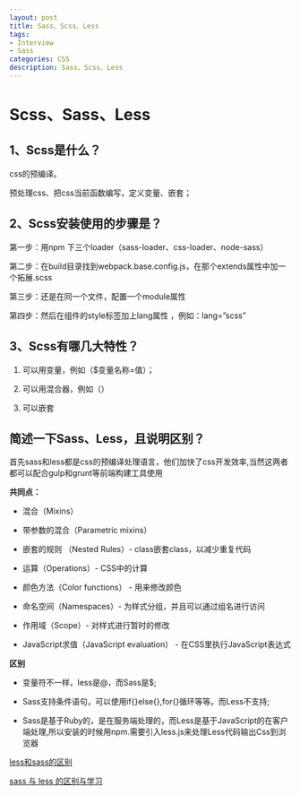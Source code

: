 ```yaml
---
layout: post
title: Sass、Scss、Less
tags:
- Interview
- Sass
categories: CSS
description: Sass、Scss、Less
---
```


# Scss、Sass、Less

## 1、Scss是什么？

css的预编译。

预处理css、把css当前函数编写，定义变量、嵌套；

## 2、Scss安装使用的步骤是？

第一步：用npm 下三个loader（sass-loader、css-loader、node-sass）

第二步：在build目录找到webpack.base.config.js，在那个extends属性中加一个拓展.scss

第三步：还是在同一个文件，配置一个module属性

第四步：然后在组件的style标签加上lang属性 ，例如：lang=”scss”

## 3、Scss有哪几大特性？

1. 可以用变量，例如（$变量名称=值）；

2. 可以用混合器，例如（）

3. 可以嵌套


## 简述一下Sass、Less，且说明区别？

首先sass和less都是css的预编译处理语言，他们加快了css开发效率,当然这两者都可以配合gulp和grunt等前端构建工具使用

**共同点：**

- 混合（Mixins）

- 带参数的混合（Parametric mixins） 

- 嵌套的规则 （Nested Rules）- class嵌套class，以减少重复代码

- 运算（Operations）- CSS中的计算

- 颜色方法（Color functions） - 用来修改颜色

- 命名空间（Namespaces）- 为样式分组，并且可以通过组名进行访问

- 作用域（Scope）- 对样式进行暂时的修改

- JavaScript求值（JavaScript evaluation） - 在CSS里执行JavaScript表达式


**区别**

- 变量符不一样，less是@，而Sass是$;

- Sass支持条件语句，可以使用if{}else{},for{}循环等等。而Less不支持;

- Sass是基于Ruby的，是在服务端处理的，而Less是基于JavaScript的在客户端处理,所以安装的时候用npm.需要引入less.js来处理Less代码输出Css到浏览器
 
 
[less和sass的区别](https://blog.csdn.net/qq_19260699/article/details/41440523)

[sass 与 less 的区别与学习](https://www.cnblogs.com/StephenJiang/p/4607100.html)

